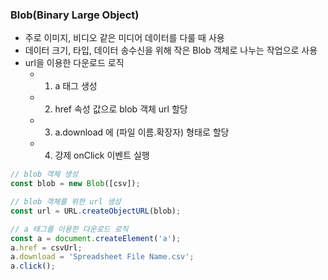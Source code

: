### Blob(Binary Large Object)

- 주로 이미지, 비디오 같은 미디어 데이터를 다룰 때 사용
- 데이터 크기, 타입, 데이터 송수신을 위해 작은 Blob 객체로 나누는 작업으로 사용
- url을 이용한 다운로드 로직
  - 1. a 태그 생성
  - 2. href 속성 값으로 blob 객체 url 할당
  - 3. a.download 에 (파일 이름.확장자) 형태로 할당
  - 4. 강제 onClick 이벤트 실행

```javascript
// blob 객체 생성
const blob = new Blob([csv]);

// blob 객체를 위한 url 생성
const url = URL.createObjectURL(blob);

// a 태그를 이용한 다운로드 로직
const a = document.createElement('a');
a.href = csvUrl;
a.download = 'Spreadsheet File Name.csv';
a.click();
```
